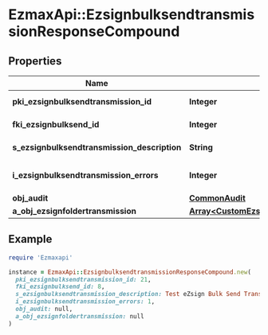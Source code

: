# EzmaxApi::EzsignbulksendtransmissionResponseCompound

## Properties

| Name | Type | Description | Notes |
| ---- | ---- | ----------- | ----- |
| **pki_ezsignbulksendtransmission_id** | **Integer** | The unique ID of the Ezsignbulksendtransmission |  |
| **fki_ezsignbulksend_id** | **Integer** | The unique ID of the Ezsignbulksend |  |
| **s_ezsignbulksendtransmission_description** | **String** | The description of the Ezsignbulksendtransmission |  |
| **i_ezsignbulksendtransmission_errors** | **Integer** | The number of errors during the Ezsignbulksendtransmission |  |
| **obj_audit** | [**CommonAudit**](CommonAudit.md) |  |  |
| **a_obj_ezsignfoldertransmission** | [**Array&lt;CustomEzsignfoldertransmissionResponse&gt;**](CustomEzsignfoldertransmissionResponse.md) |  |  |

## Example

```ruby
require 'Ezmaxapi'

instance = EzmaxApi::EzsignbulksendtransmissionResponseCompound.new(
  pki_ezsignbulksendtransmission_id: 21,
  fki_ezsignbulksend_id: 8,
  s_ezsignbulksendtransmission_description: Test eZsign Bulk Send Transmission #1,
  i_ezsignbulksendtransmission_errors: 1,
  obj_audit: null,
  a_obj_ezsignfoldertransmission: null
)
```

